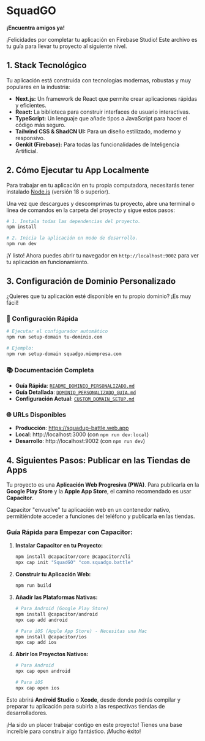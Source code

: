 # SquadGO

**¡Encuentra amigos ya!**

¡Felicidades por completar tu aplicación en Firebase Studio! Este archivo es tu guía para llevar tu proyecto al siguiente nivel.

## 1. Stack Tecnológico

Tu aplicación está construida con tecnologías modernas, robustas y muy populares en la industria:

- **Next.js:** Un framework de React que permite crear aplicaciones rápidas y eficientes.
- **React:** La biblioteca para construir interfaces de usuario interactivas.
- **TypeScript:** Un lenguaje que añade tipos a JavaScript para hacer el código más seguro.
- **Tailwind CSS & ShadCN UI:** Para un diseño estilizado, moderno y responsivo.
- **Genkit (Firebase):** Para todas las funcionalidades de Inteligencia Artificial.

## 2. Cómo Ejecutar tu App Localmente

Para trabajar en tu aplicación en tu propia computadora, necesitarás tener instalado [Node.js](https://nodejs.org/) (versión 18 o superior).

Una vez que descargues y descomprimas tu proyecto, abre una terminal o línea de comandos en la carpeta del proyecto y sigue estos pasos:

```bash
# 1. Instala todas las dependencias del proyecto.
npm install

# 2. Inicia la aplicación en modo de desarrollo.
npm run dev
```

¡Y listo! Ahora puedes abrir tu navegador en `http://localhost:9002` para ver tu aplicación en funcionamiento.

## 3. Configuración de Dominio Personalizado

¿Quieres que tu aplicación esté disponible en tu propio dominio? ¡Es muy fácil!

### 🚀 Configuración Rápida
```bash
# Ejecutar el configurador automático
npm run setup-domain tu-dominio.com

# Ejemplo:
npm run setup-domain squadgo.miempresa.com
```

### 📚 Documentación Completa
- **Guía Rápida**: [`README_DOMINIO_PERSONALIZADO.md`](./README_DOMINIO_PERSONALIZADO.md)
- **Guía Detallada**: [`DOMINIO_PERSONALIZADO_GUIA.md`](./DOMINIO_PERSONALIZADO_GUIA.md)
- **Configuración Actual**: [`CUSTOM_DOMAIN_SETUP.md`](./CUSTOM_DOMAIN_SETUP.md)

### 🌐 URLs Disponibles
- **Producción**: https://squadup-battle.web.app
- **Local**: http://localhost:3000 (con `npm run dev:local`)
- **Desarrollo**: http://localhost:9002 (con `npm run dev`)

## 4. Siguientes Pasos: Publicar en las Tiendas de Apps

Tu proyecto es una **Aplicación Web Progresiva (PWA)**. Para publicarla en la **Google Play Store** y la **Apple App Store**, el camino recomendado es usar **Capacitor**.

Capacitor "envuelve" tu aplicación web en un contenedor nativo, permitiéndote acceder a funciones del teléfono y publicarla en las tiendas.

### Guía Rápida para Empezar con Capacitor:

1.  **Instalar Capacitor en tu Proyecto:**
    ```bash
    npm install @capacitor/core @capacitor/cli
    npx cap init "SquadGO" "com.squadgo.battle"
    ```

2.  **Construir tu Aplicación Web:**
    ```bash
    npm run build
    ```

3.  **Añadir las Plataformas Nativas:**
    ```bash
    # Para Android (Google Play Store)
    npm install @capacitor/android
    npx cap add android

    # Para iOS (Apple App Store) - Necesitas una Mac
    npm install @capacitor/ios
    npx cap add ios
    ```

4.  **Abrir los Proyectos Nativos:**
    ```bash
    # Para Android
    npx cap open android

    # Para iOS
    npx cap open ios
    ```

Esto abrirá **Android Studio** o **Xcode**, desde donde podrás compilar y preparar tu aplicación para subirla a las respectivas tiendas de desarrolladores.

¡Ha sido un placer trabajar contigo en este proyecto! Tienes una base increíble para construir algo fantástico. ¡Mucho éxito!
